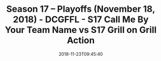 ---
title: Season 17 – Playoffs (November 18, 2018) - DCGFFL - S17 Call Me By Your Team
  Name vs S17 Grill on Grill Action
teams-score:
- team: _teams/s17-columbia-blue.md
  score:
- team: _teams/s17-charcoal.md
  score: 26
mvp: J. Steslicki (Columbia Blue), D. Allen (Charcoal)
game-ball: S. Cramer (Columbia Blue), J. Parker (Charcoal)
season: 17
week: 9
date: '2018-11-23T09:45:40'
pageid: season-17-playoffs-november-18-2018-6690-vs-6689
---